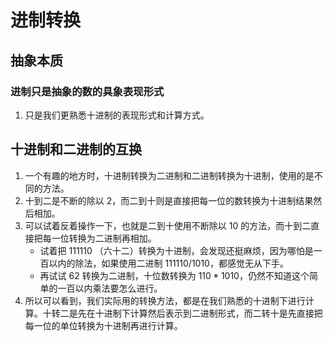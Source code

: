 # 进制转换


## 抽象本质
### 进制只是抽象的数的具象表现形式
1. 只是我们更熟悉十进制的表现形式和计算方式。


## 十进制和二进制的互换
1. 一个有趣的地方时，十进制转换为二进制和二进制转换为十进制，使用的是不同的方法。
2. 十到二是不断的除以 2，而二到十则是直接把每一位的数转换为十进制结果然后相加。
3. 可以试着反着操作一下，也就是二到十使用不断除以 10 的方法，而十到二直接把每一位转换为二进制再相加。
    *  试着把 111110 （六十二）转换为十进制，会发现还挺麻烦，因为哪怕是一百以内的除法，如果使用二进制 $111110 / 1010$，都感觉无从下手。
    * 再试试 62 转换为二进制，十位数转换为 $110 * 1010$，仍然不知道这个简单的一百以内乘法要怎么进行。
4. 所以可以看到，我们实际用的转换方法，都是在我们熟悉的十进制下进行计算。十转二是先在十进制下计算然后表示到二进制形式，而二转十是先直接把每一位的单位转换为十进制再进行计算。
